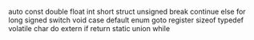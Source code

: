 auto
const
double
float 
int 
short
struct
unsigned
break
continue
else
for 
long
signed 
switch
void
case
default
enum
goto
register
sizeof
typedef
volatile
char
do 
extern
if
return
static
union
while


